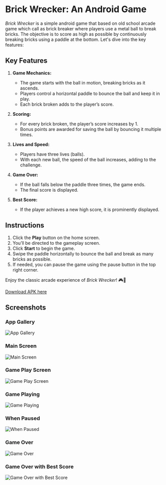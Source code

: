 
# Brick Wrecker: An Android Game

*Brick Wrecker* is a simple android game that based on old school arcade game which call as brick breaker where players use a metal ball to break bricks. The objective is to score as high as possible by continuously breaking bricks using a paddle at the bottom. Let's dive into the key features:

## Key Features

1. **Game Mechanics:**
   - The game starts with the ball in motion, breaking bricks as it ascends.
   - Players control a horizontal paddle to bounce the ball and keep it in play.
   - Each brick broken adds to the player’s score.

2. **Scoring:**
   - For every brick broken, the player’s score increases by 1.
   - Bonus points are awarded for saving the ball by bouncing it multiple times.

3. **Lives and Speed:**
   - Players have three lives (balls).
   - With each new ball, the speed of the ball increases, adding to the challenge.

4. **Game Over:**
   - If the ball falls below the paddle three times, the game ends.
   - The final score is displayed.

5. **Best Score:**
   - If the player achieves a new high score, it is prominently displayed.

## Instructions

1. Click the **Play** button on the home screen.
2. You’ll be directed to the gameplay screen.
3. Click **Start** to begin the game.
4. Swipe the paddle horizontally to bounce the ball and break as many bricks as possible.
5. If needed, you can pause the game using the pause button in the top right corner.

Enjoy the classic arcade experience of *Brick Wrecker*! 🎮🧱

[Download APK here](APK)

## Screenshots

### App Gallery
![App Gallery](Screenshots/AppGallery.png)

### Main Screen
![Main Screen](Screenshots/MainScreen.png)

### Game Play Screen
![Game Play Screen](Screenshots/GamePlayScreen.png)

### Game Playing
![Game Playing](Screenshots/GamePlaying.png)

### When Paused
![When Paused](Screenshots/WhenPaused.png)

### Game Over 
![Game Over](Screenshots/GameOver.png)

### Game Over with Best Score
![Game Over with Best Score](Screenshots/GameOverwithBestScore.png)


